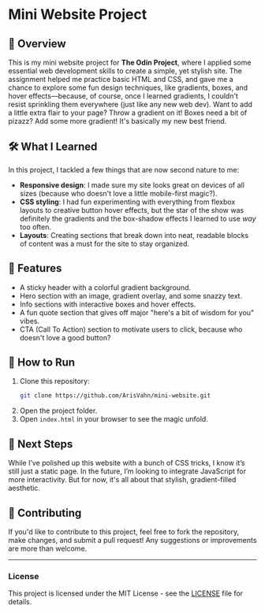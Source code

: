 # Mini Website Project

## 📜 Overview

This is my mini website project for **The Odin Project**, where I applied some essential web development skills to create a simple, yet stylish site. The assignment helped me practice basic HTML and CSS, and gave me a chance to explore some fun design techniques, like gradients, boxes, and hover effects—because, of course, once I learned gradients, I couldn't resist sprinkling them everywhere (just like any new web dev). Want to add a little extra flair to your page? Throw a gradient on it! Boxes need a bit of pizazz? Add some more gradient! It's basically my new best friend.

## 🛠️ What I Learned

In this project, I tackled a few things that are now second nature to me:

- **Responsive design**: I made sure my site looks great on devices of all sizes (because who doesn't love a little mobile-first magic?).
- **CSS styling**: I had fun experimenting with everything from flexbox layouts to creative button hover effects, but the star of the show was definitely the gradients and the box-shadow effects I learned to use *way* too often.
- **Layouts**: Creating sections that break down into neat, readable blocks of content was a must for the site to stay organized.

## 🚀 Features

- A sticky header with a colorful gradient background.
- Hero section with an image, gradient overlay, and some snazzy text.
- Info sections with interactive boxes and hover effects.
- A fun quote section that gives off major "here's a bit of wisdom for you" vibes.
- CTA (Call To Action) section to motivate users to click, because who doesn't love a good button?

## 📝 How to Run

1. Clone this repository:
    ```bash
    git clone https://github.com/ArisVahn/mini-website.git
    ```
2. Open the project folder.
3. Open `index.html` in your browser to see the magic unfold.

## 🔮 Next Steps

While I’ve polished up this website with a bunch of CSS tricks, I know it’s still just a static page. In the future, I’m looking to integrate JavaScript for more interactivity. But for now, it's all about that stylish, gradient-filled aesthetic.

## 🤝 Contributing

If you'd like to contribute to this project, feel free to fork the repository, make changes, and submit a pull request! Any suggestions or improvements are more than welcome.

---

### License

This project is licensed under the MIT License - see the [LICENSE](LICENSE) file for details.
